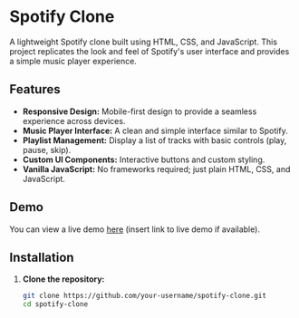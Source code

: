 # Spotify Clone

A lightweight Spotify clone built using HTML, CSS, and JavaScript. This project replicates the look and feel of Spotify's user interface and provides a simple music player experience.



## Features

- **Responsive Design:** Mobile-first design to provide a seamless experience across devices.
- **Music Player Interface:** A clean and simple interface similar to Spotify.
- **Playlist Management:** Display a list of tracks with basic controls (play, pause, skip).
- **Custom UI Components:** Interactive buttons and custom styling.
- **Vanilla JavaScript:** No frameworks required; just plain HTML, CSS, and JavaScript.

## Demo

You can view a live demo [here](#) (insert link to live demo if available).

## Installation

1. **Clone the repository:**

   ```bash
   git clone https://github.com/your-username/spotify-clone.git
   cd spotify-clone
   ```
